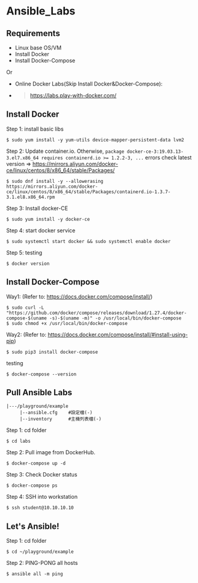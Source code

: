 # Ansible_Labs


## Requirements
- Linux base OS/VM
- Install Docker
- Install Docker-Compose

Or

- Online Docker Labs(Skip Install Docker&Docker-Compose):
- > https://labs.play-with-docker.com/



## Install Docker
Step 1: install basic libs
```
$ sudo yum install -y yum-utils device-mapper-persistent-data lvm2
```

Step 2: Update container.io. Otherwise, `package docker-ce-3:19.03.13-3.el7.x86_64 requires containerd.io >= 1.2.2-3, ...` errors
check latest version => https://mirrors.aliyun.com/docker-ce/linux/centos/8/x86_64/stable/Packages/
```
$ sudo dnf install -y --allowerasing https://mirrors.aliyun.com/docker-ce/linux/centos/8/x86_64/stable/Packages/containerd.io-1.3.7-3.1.el8.x86_64.rpm
```

Step 3: Install docker-CE
```
$ sudo yum install -y docker-ce
```

Step 4: start docker service
```
$ sudo systemctl start docker && sudo systemctl enable docker
```

Step 5: testing
```
$ docker version
```



## Install Docker-Compose
Way1: (Refer to: https://docs.docker.com/compose/install/)
```
$ sudo curl -L "https://github.com/docker/compose/releases/download/1.27.4/docker-compose-$(uname -s)-$(uname -m)" -o /usr/local/bin/docker-compose
$ sudo chmod +x /usr/local/bin/docker-compose
```

Way2: (Refer to: https://docs.docker.com/compose/install/#install-using-pip)
```
$ sudo pip3 install docker-compose
```

testing
```
$ docker-compose --version
```



## Pull Ansible Labs

```
|---/playground/example
     |--ansible.cfg    #設定檔(-)
     |--inventory      #主機列表檔(-)
```

Step 1: cd folder
```
$ cd labs
```

Step 2: Pull image from DockerHub.
 
```
$ docker-compose up -d
```

Step 3: Check Docker status
 ```
 $ docker-compose ps
 ```

Step 4: SSH into workstation
```
$ ssh student@10.10.10.10
```



## Let's Ansible!
Step 1: cd folder
```
$ cd ~/playground/example
```

Step 2: PING-PONG all hosts
```
$ ansible all -m ping
```

